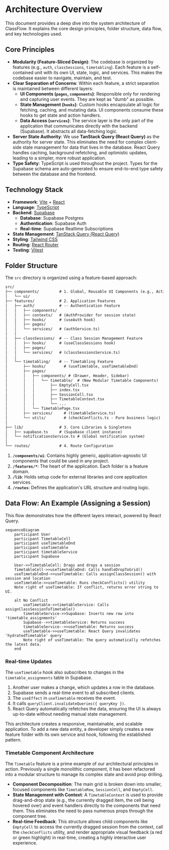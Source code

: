 # Architecture Overview

This document provides a deep dive into the system architecture of ClassFlow. It explains the core design principles, folder structure, data flow, and key technologies used.

## Core Principles

- **Modularity (Feature-Sliced Design)**: The codebase is organized by features (e.g., `auth`, `classSessions`, `timetabling`). Each feature is a self-contained unit with its own UI, state, logic, and services. This makes the codebase easier to navigate, maintain, and test.
- **Clear Separation of Concerns**: Within each feature, a strict separation is maintained between different layers:
  - **UI Components (`pages`, `components`)**: Responsible only for rendering and capturing user events. They are kept as "dumb" as possible.
  - **State Management (`hooks`)**: Custom hooks encapsulate all logic for fetching, caching, and mutating data. UI components consume these hooks to get state and action handlers.
  - **Data Access (`services`)**: The service layer is the only part of the application that communicates directly with the backend (Supabase). It abstracts all data-fetching logic.
- **Server State Authority**: We use **TanStack Query (React Query)** as the authority for server state. This eliminates the need for complex client-side state management for data that lives in the database. React Query handles caching, background refetching, and optimistic updates, leading to a simpler, more robust application.
- **Type Safety**: TypeScript is used throughout the project. Types for the Supabase schema are auto-generated to ensure end-to-end type safety between the database and the frontend.

## Technology Stack

- **Framework**: [Vite](https://vitejs.dev/) + [React](https://reactjs.org/)
- **Language**: [TypeScript](https://www.typescriptlang.org/)
- **Backend**: [Supabase](https://supabase.com/)
  - **Database**: Supabase Postgres
  - **Authentication**: Supabase Auth
  - **Real-time**: Supabase Realtime Subscriptions
- **State Management**: [TanStack Query (React Query)](https://tanstack.com/query/latest)
- **Styling**: [Tailwind CSS](https://tailwindcss.com/)
- **Routing**: [React Router](https://reactrouter.com/)
- **Testing**: [Vitest](https://vitest.dev/)

## Folder Structure

The `src` directory is organized using a feature-based approach:

```txt
src/
├── components/         # 1. Global, Reusable UI Components (e.g., ActionButton, FormField)
│   └── ui/
├── features/           # 2. Application Features
│   ├── auth/           # -- Authentication Feature
│   │   ├── components/
│   │   ├── contexts/   # (AuthProvider for session state)
│   │   ├── hooks/      # (useAuth hook)
│   │   ├── pages/
│   │   └── services/   # (authService.ts)
│   │
│   ├── classSessions/  # -- Class Session Management Feature
│   │   ├── hooks/      # (useClassSessions hook)
│   │   ├── pages/
│   │   └── services/   # (classSessionsService.ts)
│   │
│   └── timetabling/    # -- Timetabling Feature
│       ├── hooks/        # (useTimetable, useTimetableDnd)
│       ├── pages/
│       │   ├── components/ # (Drawer, Header, Sidebar)
│       │   │   └── timetable/  # (New Modular Timetable Components)
│       │   │       ├── EmptyCell.tsx
│       │   │       ├── index.tsx
│       │   │       ├── SessionCell.tsx
│       │   │       ├── TimetableContext.tsx
│       │   │       └── ...
│       │   └── TimetablePage.tsx
│       ├── services/     # (timetableService.ts)
│       └── utils/        # (checkConflicts.ts - Pure business logic)
│
├── lib/                # 3. Core Libraries & Singletons
│   ├── supabase.ts     # (Supabase client instance)
│   └── notificationsService.ts # (Global notification system)
│
└── routes/             # 4. Route Configuration
```

1. **`/components/ui`**: Contains highly generic, application-agnostic UI components that could be used in any project.
2. **`/features/*`**: The heart of the application. Each folder is a feature domain.
3. **`/lib`**: Holds setup code for external libraries and core application services.
4. **`/routes`**: Defines the application's URL structure and routing logic.

## Data Flow: An Example (Assigning a Session)

This flow demonstrates how the different layers interact, powered by React Query.

```mermaid
sequenceDiagram
    participant User
    participant TimetableCell
    participant useTimetableDnd
    participant useTimetable
    participant timetableService
    participant Supabase

    User->>TimetableCell: Drags and drops a session
    TimetableCell->>useTimetableDnd: Calls handleDropToGrid()
    useTimetableDnd->>useTimetable: Calls assignClassSession() with session and location
    useTimetable->>useTimetable: Runs checkConflicts() utility
    Note right of useTimetable: If conflict, returns error string to UI.

    alt No Conflict
        useTimetable->>timetableService: Calls assignClassSessionToTimetable()
        timetableService->>Supabase: Inserts new row into 'timetable_assignments'
        Supabase-->>timetableService: Returns success
        timetableService-->>useTimetable: Returns success
        useTimetable->>useTimetable: React Query invalidates 'hydratedTimetable' query
        Note right of useTimetable: The query automatically refetches the latest data.
    end
```

### Real-time Updates

The `useTimetable` hook also subscribes to changes in the `timetable_assignments` table in Supabase.

1. Another user makes a change, which updates a row in the database.
2. Supabase sends a real-time event to all subscribed clients.
3. The `useEffect` in `useTimetable` receives the event.
4. It calls `queryClient.invalidateQueries({ queryKey })`.
5. React Query automatically refetches the data, ensuring the UI is always up-to-date without needing manual state management.

This architecture creates a responsive, maintainable, and scalable application. To add a new data entity, a developer simply creates a new feature folder with its own service and hook, following the established pattern.

### Timetable Component Architecture

The `Timetable` feature is a prime example of our architectural principles in action. Previously a single monolithic component, it has been refactored into a modular structure to manage its complex state and avoid prop drilling.

- **Component Decomposition**: The main grid is broken down into smaller, focused components like `TimetableRow`, `SessionCell`, and `EmptyCell`.
- **State Management with Context**: A `TimetableContext` is used to provide drag-and-drop state (e.g., the currently dragged item, the cell being hovered over) and event handlers directly to the components that need them. This eliminates the need to pass numerous props through the component tree.
- **Real-time Feedback**: This structure allows child components like `EmptyCell` to access the currently dragged session from the context, call the `checkConflicts` utility, and render appropriate visual feedback (a red or green highlight) in real-time, creating a highly interactive user experience.
